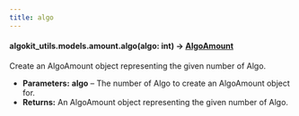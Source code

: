 ```yaml
---
title: algo
---
```

#### algokit_utils.models.amount.algo(algo: int) → [AlgoAmount](/reference/algokit-utils-py/api/models/amount/algoamount/#AlgoAmount)

Create an AlgoAmount object representing the given number of Algo.

* **Parameters:**
  **algo** – The number of Algo to create an AlgoAmount object for.
* **Returns:**
  An AlgoAmount object representing the given number of Algo.